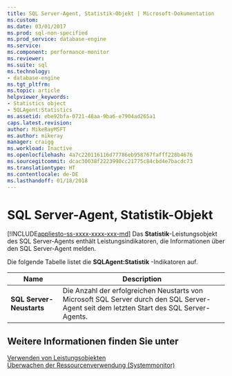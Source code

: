 ```yaml
---
title: SQL Server-Agent, Statistik-Objekt | Microsoft-Dokumentation
ms.custom: 
ms.date: 03/01/2017
ms.prod: sql-non-specified
ms.prod_service: database-engine
ms.service: 
ms.component: performance-monitor
ms.reviewer: 
ms.suite: sql
ms.technology:
- database-engine
ms.tgt_pltfrm: 
ms.topic: article
helpviewer_keywords:
- Statistics object
- SQLAgent:Statistics
ms.assetid: ebe92bfa-0721-48aa-9ba6-e7904ad265a1
caps.latest.revision: 
author: MikeRayMSFT
ms.author: mikeray
manager: craigg
ms.workload: Inactive
ms.openlocfilehash: 4a7c220116116d77786eb958767fafff228b4676
ms.sourcegitcommit: dcac30038f2223990cc21775c84cbd4e7bacdc73
ms.translationtype: HT
ms.contentlocale: de-DE
ms.lasthandoff: 01/18/2018
---
```

# <a name="sql-server-agent-statistics-object"></a>SQL Server-Agent, Statistik-Objekt
[!INCLUDE[appliesto-ss-xxxx-xxxx-xxx-md](../../includes/appliesto-ss-xxxx-xxxx-xxx-md.md)] Das **Statistik**-Leistungsobjekt des SQL Server-Agents enthält Leistungsindikatoren, die Informationen über den SQL Server-Agent melden.  
  
 Die folgende Tabelle listet die **SQLAgent:Statistik** -Indikatoren auf.  
  
|Name|Description|  
|----------|-----------------|  
|**SQL Server-Neustarts**|Die Anzahl der erfolgreichen Neustarts von Microsoft SQL Server durch den SQL Server-Agent seit dem letzten Start des SQL Server-Agents.|  
  
## <a name="see-also"></a>Weitere Informationen finden Sie unter  
 [Verwenden von Leistungsobjekten](http://msdn.microsoft.com/library/830b843a-6b2a-4620-a51b-98358e9fc54b)   
 [Überwachen der Ressourcenverwendung &#40;Systemmonitor&#41;](../../relational-databases/performance-monitor/monitor-resource-usage-system-monitor.md)  
  
  
